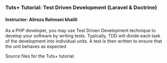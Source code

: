 ### Tuts+ Tutorial: Test Driven Development (Laravel & Doctrine)

#### Instructor: Alireza Rahmani khalili

As a PHP developer, you may use Test Driven Development  technique to develop your software by writing tests. Typically, TDD will divide each task of the development into individual units. A test is then written to ensure that the unit behaves as expected

Source files for the Tuts+ tutorial: 

